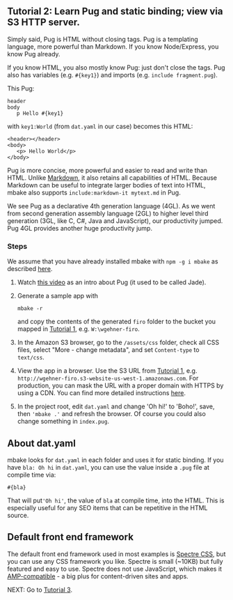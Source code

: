 
## Tutorial 2: Learn Pug and static binding; view via S3 HTTP server.

Simply said, Pug is HTML without closing tags. Pug is a templating language,  more powerful than Markdown. If you know Node/Express, you know Pug already.

If you know HTML, you also mostly know Pug: just don't close the tags. Pug also has variables (e.g. `#{key1}`) and imports (e.g. `include fragment.pug`).

This Pug:
```
header
body
   p Hello #{key1}
```

with `key1:World` (from `dat.yaml` in our case)
becomes this HTML:

```
<header></header>
<body>
   <p> Hello World</p>
</body>
```
Pug is more concise, more powerful and easier to read and write than HTML. Unlike [Markdown](https://en.wikipedia.org/wiki/Markdown), it also retains all capabilities of HTML. Because Markdown can be useful to integrate larger bodies of text into HTML, mbake also supports `include:markdown-it mytext.md` in Pug.

We see Pug as a declarative 4th generation language (4GL). As we went from second generation assembly language (2GL) to higher level third generation (3GL, like C, C#, Java and JavaScript), our productivity jumped. Pug 4GL provides another huge productivity jump. 

### Steps

We assume that you have already installed mbake with `npm -g i mbake` as described [here](/#how-to-install-mbake).

1. Watch [this video](http://youtube.com/watch?v=wzAWI9h3q18) as an intro about Pug (it used to be called Jade).

2. Generate a sample app with
   ```
   mbake -r
   ```
   and copy the contents of the generated `firo` folder to the bucket you mapped in [Tutorial 1](/t1/), e.g. `W:\wgehner-firo`.

3. In the Amazon S3 browser, go to the `/assets/css` folder, check all CSS files, select "More - change metadata", and set `Content-type` to `text/css`.

4. View the app in a browser. Use the S3 URL from [Tutorial 1](/t1/), e.g. `http://wgehner-firo.s3-website-us-west-1.amazonaws.com`. For production, you can mask the URL with a proper domain with HTTPS by using a CDN. You can find more detailed instructions [here](/cdn/).

5. In the project root, edit `dat.yaml` and change 'Oh hi!' to 'Boho!', save, then `'mbake .'` and refresh the browser. Of course you could also change something in `index.pug`.

## About dat.yaml
mbake looks for `dat.yaml` in each folder and uses it for static binding. If you have `bla: Oh hi` in `dat.yaml`, you can use the value inside a `.pug` file at compile time via:

```
#{bla}
```

That will put`'Oh hi'`, the value of `bla` at compile time, into the HTML. This is especially useful for any SEO items that can be repetitive in the HTML source.

## Default front end framework

The default front end framework used in most examples is [Spectre CSS](https://picturepan2.github.io/spectre/getting-started.html#introduction), but you can use any CSS framework you like. Spectre is small (~10KB) but fully featured and easy to use. Spectre does not use JavaScript, which makes it [AMP-compatible](https://www.ampproject.org/learn/overview/) - a big plus for content-driven sites and apps.

NEXT: Go to [Tutorial 3](/t3/).
